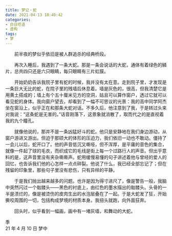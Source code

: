 ```yaml
---
title: 梦记・蛇
date: 2021-04-13 18:40:42
categories: 
- 白日呓语
- 虚构
tags:  
- 梦
---
```


　　前半夜的梦似乎依旧是被人群追杀的经典桥段。

　　再次入睡后，我遇到了一条大蛇。那是一条会说话的大蛇，通体有着绿色的鳞片，总共四只还是六只眼睛，每只眼睛有三片虹膜。

<!--more-->

　　开始奶奶告诉我院子里有蛇的时候，我并没有太在意。走到院子里，才发现是一条巨大无比的蛇，在院子里的残墙后休息着。墙是灰色的，很高，但我清楚它是用黄土搭成的；墙上有个五十厘米见方的空洞，姑且可以算作窗户，透过它就可以看见蛇的身体。我向窗户望去，却看到了一幅不可思议的光景：我的高中同学阿杰坐在窗沿上，似乎正在和那条大蛇对话。不多久后，他注意到了我，于是转过头来对我说：“这条蛇是无害的。”话音刚落下，这景象就消散了，取而代之的是直视着我的九个瞳孔。

　　就像他说的，那并不是一条凶猛好斗的蛇。他只是安静地在我们身边游动，从窗户游进又游出。但迫于那硕大的体形的压迫力，我们依旧一动也不敢动。僵持了一会儿以后，蛇开口了。他的声音低沉又嘶哑，但不浑厚，是平庸的音色的集合，就像一件起了球的毛衣，而织成它的毛线是街上每一个过路行人的声音。但出乎意料的是，这声音里没有夹杂嘶嘶声。蛇用缓慢易懂的句子讲述着他与曾经的爱人的回忆，也告诉我们他的心怎样一点点碎裂。他说了什么，我已经全部忘记了；但在残留的印象里，那些句子里没有悲伤，只有异样的平静。

　　于是我们抛出越来越多的问题。也许是因为得寸进尺了，像是警告一般，我脑中突然闪过一个骷髅头——黑色的衬底上，由红色的墨水描出的骷髅头。头骨的一半是溃烂的，像是被烫伤的皮肉生出的水泡层叠在了一起。于是大蛇发了狂，开始撕咬周围的一切，包括构成梦境的材质本身。我扭头就跑，向外面狂奔。

　　回头时，似乎看到一幅画，画中有一堵灰墙，和舞动的大蛇。

季  
21 年 4 月 10 日 梦中